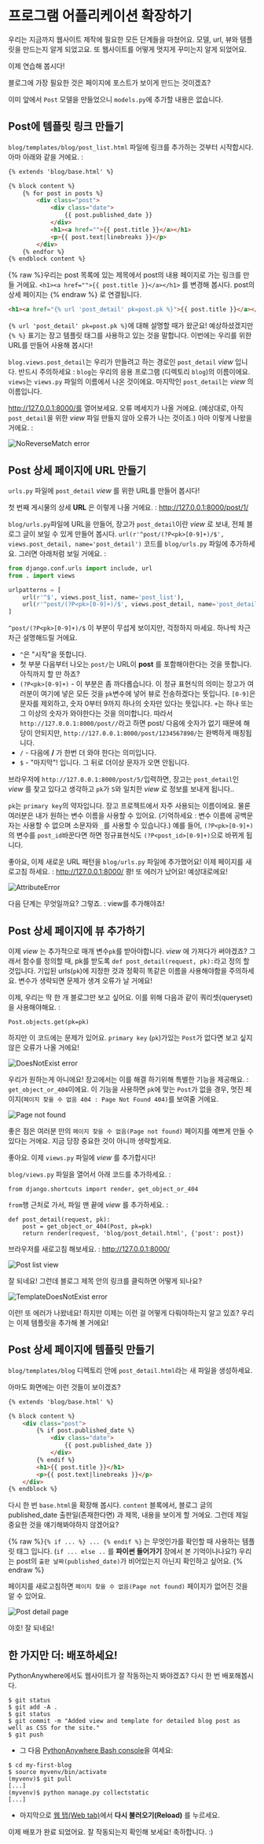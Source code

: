 # 프로그램 어플리케이션 확장하기

우리는 지금까지 웹사이트 제작에 필요한 모든 단계들을 마쳤어요. 모델, url, 뷰와 템플릿을 만드는지 알게 되었고요. 또 웹사이트를 어떻게 멋지게 꾸미는지 알게 되었어요.

이제 연습해 봅시다!

블로그에 가장 필요한 것은 페이지에 포스트가 보이게 만드는 것이겠죠?

이미 앞에서 `Post` 모델을 만들었으니 `models.py`에 추가할 내용은 없습니다.

## Post에 템플릿 링크 만들기

`blog/templates/blog/post_list.html` 파일에 링크를 추가하는 것부터 시작합시다. 아마 아래와 같을 거에요. :

```html
{% extends 'blog/base.html' %}

{% block content %}
    {% for post in posts %}
        <div class="post">
            <div class="date">
                {{ post.published_date }}
            </div>
            <h1><a href="">{{ post.title }}</a></h1>
            <p>{{ post.text|linebreaks }}</p>
        </div>
    {% endfor %}
{% endblock content %}
```

{% raw %}우리는 post 목록에 있는 제목에서 post의 내용 페이지로 가는 링크를 만들 거에요. `<h1><a href="">{{ post.title }}</a></h1>` 를 변경해 봅시다. post의 상세 페이지는 {% endraw %} 로 연결됩니다.

```html
<h1><a href="{% url 'post_detail' pk=post.pk %}">{{ post.title }}</a></h1>
```

`{% url 'post_detail' pk=post.pk %}`에 대해 설명할 때가 왔군요! 예상하셨겠지만 `{% %}` 표기는 장고 템플릿 태그를 사용하고 있는 것을 말합니다. 이번에는 우리를 위한 URL를 만들어 사용해 봅시다!

`blog.views.post_detail`는 우리가 만들려고 하는 경로인 `post_detail` *view* 입니다. 반드시 주의하세요 : `blog`는 우리의 응용 프로그램 (디렉토리 `blog`)의 이름이에요. `views`는 `views.py` 파일의 이름에서 나온 것이에요. 마지막인 `post_detail`는 *view* 의 이름입니다.

http://127.0.0.1:8000/를 열어보세요. 오류 메세지가 나올 거에요. (예상대로, 아직 `post_detail`을 위한 *view* 파일 만들지 않아 오류가 나는 것이죠.) 아마 이렇게 나왔을 거에요. :

![NoReverseMatch error][1]

 [1]: images/no_reverse_match2.png

## Post 상세 페이지에 URL 만들기

`urls.py` 파일에 `post_detail` *view* 를 위한 URL를 만들어 봅시다!

첫 번째 게시물의 상세 **URL** 은 이렇게 나올 거에요. : http://127.0.0.1:8000/post/1/

`blog/urls.py`파일에 URL을 만들어, 장고가 `post_detail`이란 *view* 로 보내, 전체 블로그 글이 보일 수 있게 만들어 봅시다. `url(r'^post/(?P<pk>[0-9]+)/$', views.post_detail, name='post_detail')` 코드를 `blog/urls.py` 파일에 추가하세요. 그러면 아래처럼 보일 거에요. :

```python
from django.conf.urls import include, url
from . import views

urlpatterns = [
    url(r'^$', views.post_list, name='post_list'),
    url(r'^post/(?P<pk>[0-9]+)/$', views.post_detail, name='post_detail'),
]
```

`^post/(?P<pk>[0-9]+)/$` 이 부분이 무섭게 보이지만, 걱정하지 마세요. 하나씩 차근차근 설명해드릴 거에요.
 - `^`은 "시작"을 뜻합니다.
 - 첫 부분 다음부터 나오는 `post/`는 URL이 __post__ 를 포함해야한다는 것을 뜻합니다. 아직까지 할 만 하죠?
 - `(?P<pk>[0-9]+)` - 이 부분은 좀 까다롭습니다. 이 정규 표현식의 의미는 장고가 여러분이 여기에 넣은 모든 것을 `pk`변수에 넣어 뷰로 전송하겠다는 뜻입니다. `[0-9]`은 문자를 제외하고, 숫자 0부터 9까지 하나의 숫자만 있다는 뜻입니다. `+`는 하나 또는 그 이상의 숫자가 와야한다는 것을 의미합니다. 따라서 `http://127.0.0.1:8000/post//`라고 하면 post/ 다음에 숫자가 없기 때문에 해당이 안되지만, `http://127.0.0.1:8000/post/1234567890/`는 완벽하게 매칭됩니다.
 - `/` - 다음에 __/__ 가 한번 더 와야 한다는 의미입니다.
 - `$` - "마지막"! 입니다. 그 뒤로 더이상 문자가 오면 안됩니다.

브라우저에 `http://127.0.0.1:8000/post/5/`입력하면, 장고는 `post_detail`인 *view* 를 찾고 있다고 생각하고 `pk`가 `5`와 일치한 *view* 로 정보를 보내게 됩니다..

`pk`는 `primary key`의 약자입니다. 장고 프로젝트에서 자주 사용되는 이름이에요. 물론 여러분은 내가 원하는 변수 이름을 사용할 수 있어요. (기억하세요 : 변수 이름에 공백문자는 사용할 수 없으며 소문자와 `_`를 사용할 수 있습니다.) 예를 들어, `(?P<pk>[0-9]+)`의 변수를 `post_id`바꾼다면 하면 정규표현식도 `(?P<post_id>[0-9]+)`으로 바뀌게 됩니다.

좋아요, 이제 새로운 URL 패턴을 `blog/urls.py` 파일에 추가했어요! 이제 페이지를 새로고침 하세요. : http://127.0.0.1:8000/ 쾅! 또 에러가 났어요! 예상대로에요!

![AttributeError][2]

다음 단계는 무엇일까요? 그렇죠. : view를 추가해야죠!

## Post 상세 페이지에 뷰 추가하기

이제 *view* 는 추가적으로 매개 변수`pk`를 받아야합니다. *view* 에 가져다가 써야겠죠? 그래서 함수를 정의할 때, pk를 받도록 `def post_detail(request, pk):`라고 정의 할 것입니다. 기입된 urls(`pk`)에 지정한 것과 정확히 똑같은 이름을 사용해야함을 주의하세요. 변수가 생략되면 문제가 생겨 오류가 날 거에요!

이제, 우리는 딱 한 개 블로그만 보고 싶어요. 이를 위해 다음과 같이 쿼리셋(queryset)을 사용해야해요. :

    Post.objects.get(pk=pk)


하지만 이 코드에는 문제가 있어요. `primary key` (`pk`)가있는 `Post`가 없다면 보고 싶지 않은 오류가 나올 거에요!

![DoesNotExist error][3]

우리가 원하는게 아니에요! 장고에서는 이를 해결 하기위해 특별한 기능을 제공해요. : `get_object_or_404`이에요. 이 기능을 사용하면 `pk`에 맞는 `Post`가 없을 경우, 멋진 페이지(`페이지 찾을 수 없음 404 : Page Not Found 404)`를 보여줄 거에요.

![Page not found][4]

좋은 점은 여러분 만의 `페이지 찾을 수 없음(Page not found)` 페이지를 예쁘게 만들 수 있다는 거에요. 지금 당장 중요한 것이 아니까 생략할게요.

좋아요. 이제 `views.py` 파일에 *view* 를 추가합시다!

`blog/views.py` 파일을 열어서 아래 코드를 추가하세요. :

    from django.shortcuts import render, get_object_or_404


`from`행 근처로 가서, 파일 맨 끝에 *view* 를 추가하세요. :

    def post_detail(request, pk):
        post = get_object_or_404(Post, pk=pk)
        return render(request, 'blog/post_detail.html', {'post': post})


브라우저를 새로고침 해보세요. : http://127.0.0.1:8000/

![Post list view][5]

잘 되네요! 그런데 블로그 제목 안의 링크를 클릭하면 어떻게 되나요?

![TemplateDoesNotExist error][6]

이런! 또 에러가 나왔네요! 하지만 이제는 이런 걸 어떻게 다뤄야하는지 알고 있죠? 우리는 이제 템플릿을 추가해 볼 거에요!

## Post 상세 페이지에 템플릿 만들기

`blog/templates/blog` 디렉토리 안에 `post_detail.html`라는 새 파일을 생성하세요.

아마도 화면에는 이런 것들이 보이겠죠?

```html
{% extends 'blog/base.html' %}

{% block content %}
    <div class="post">
        {% if post.published_date %}
            <div class="date">
                {{ post.published_date }}
            </div>
        {% endif %}
        <h1>{{ post.title }}</h1>
        <p>{{ post.text|linebreaks }}</p>
    </div>
{% endblock %}
```

다시 한 번 `base.html`을 확장해 봅시다. `content` 블록에서, 블로그 글의 published_date 출판일(존재한다면) 과 제목, 내용을 보이게 할 거에요. 그런데 제일 중요한 것을 얘기해봐야하지 않겠어요?

{% raw %}`{% if ... %} ... {% endif %}` 는 무엇인가를 확인할 때 사용하는 템플릿 태그 입니다. (`if ... else ..` 를 __파이썬 들어가기__ 장에서 본 기억이나나요?) 우리는 post의 `출판 날짜(published_date)`가 비어있는지 아닌지 확인하고 싶어요. {% endraw %}

페이지를 새로고침하면 `페이지 찾을 수 없음(Page not found)` 페이지가 없어진 것을 알 수 있어요.

![Post detail page][7]

야호! 잘 되네요!

## 한 가지만 더: 배포하세요!

PythonAnywhere에서도 웹사이트가 잘 작동하는지 봐야겠죠? 다시 한 번 배포해봅시다.

```
$ git status
$ git add -A .
$ git status
$ git commit -m "Added view and template for detailed blog post as well as CSS for the site."
$ git push
```

* 그 다음 [PythonAnywhere Bash console][8]을 여세요:

```
$ cd my-first-blog
$ source myvenv/bin/activate
(myvenv)$ git pull
[...]
(myvenv)$ python manage.py collectstatic
[...]
```

* 마지막으로 [웹 탭(Web tab)][9]에서 **다시 불러오기(Reload)** 를 누르세요.

이제 배포가 완료 되었어요. 잘 작동되는지 확인해 보세요! 축하합니다. :)

 [2]: images/attribute_error2.png
 [3]: images/does_not_exist2.png
 [4]: images/404_2.png
 [5]: images/post_list2.png
 [6]: images/template_does_not_exist2.png
 [7]: images/post_detail2.png
 [8]: https://www.pythonanywhere.com/consoles/
 [9]: https://www.pythonanywhere.com/web_app_setup/

